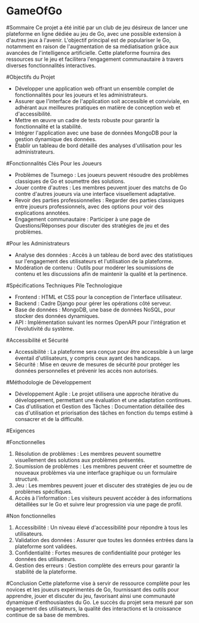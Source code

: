 # GameOfGo

#Sommaire
Ce projet a été initié par un club de jeu désireux de lancer une plateforme en ligne dédiée au jeu de Go, avec une possible extension à d'autres jeux à l'avenir. L'objectif principal est de populariser le Go, notamment en raison de l'augmentation de sa médiatisation grâce aux avancées de l'intelligence artificielle. Cette plateforme fournira des ressources sur le jeu et facilitera l'engagement communautaire à travers diverses fonctionnalités interactives.

#Objectifs du Projet
* Développer une application web offrant un ensemble complet de fonctionnalités pour les joueurs et les administrateurs.
* Assurer que l'interface de l'application soit accessible et conviviale, en adhérant aux meilleures pratiques en matière de conception web et d'accessibilité.
* Mettre en œuvre un cadre de tests robuste pour garantir la fonctionnalité et la stabilité.
* Intégrer l'application avec une base de données MongoDB pour la gestion dynamique des données.
* Établir un tableau de bord détaillé des analyses d'utilisation pour les administrateurs.

#Fonctionnalités Clés
Pour les Joueurs
* Problèmes de Tsumego : Les joueurs peuvent résoudre des problèmes classiques de Go et soumettre des solutions.
* Jouer contre d'autres : Les membres peuvent jouer des matchs de Go contre d'autres joueurs via une interface visuellement adaptative.
* Revoir des parties professionnelles : Regarder des parties classiques entre joueurs professionnels, avec des options pour voir des explications annotées.
* Engagement communautaire : Participer à une page de Questions/Réponses pour discuter des stratégies de jeu et des problèmes.

#Pour les Administrateurs
* Analyse des données : Accès à un tableau de bord avec des statistiques sur l'engagement des utilisateurs et l'utilisation de la plateforme.
* Modération de contenu : Outils pour modérer les soumissions de contenu et les discussions afin de maintenir la qualité et la pertinence.

#Spécifications Techniques
Pile Technologique
* Frontend : HTML et CSS pour la conception de l'interface utilisateur.
* Backend : Cadre Django pour gérer les opérations côté serveur.
* Base de données : MongoDB, une base de données NoSQL, pour stocker des données dynamiques.
* API : Implémentation suivant les normes OpenAPI pour l'intégration et l'évolutivité du système.

#Accessibilité et Sécurité
* Accessibilité : La plateforme sera conçue pour être accessible à un large éventail d'utilisateurs, y compris ceux ayant des handicaps.
* Sécurité : Mise en œuvre de mesures de sécurité pour protéger les données personnelles et prévenir les accès non autorisés.

#Méthodologie de Développement
* Développement Agile : Le projet utilisera une approche itérative du développement, permettant une évaluation et une adaptation continues.
* Cas d'utilisation et Gestion des Tâches : Documentation détaillée des cas d'utilisation et priorisation des tâches en fonction du temps estimé à consacrer et de la difficulté.

#Exigences

#Fonctionnelles
1. Résolution de problèmes : Les membres peuvent soumettre visuellement des solutions aux problèmes présentés.
2. Soumission de problèmes : Les membres peuvent créer et soumettre de nouveaux problèmes via une interface graphique ou un formulaire structuré.
3. Jeu : Les membres peuvent jouer et discuter des stratégies de jeu ou de problèmes spécifiques.
4. Accès à l'information : Les visiteurs peuvent accéder à des informations détaillées sur le Go et suivre leur progression via une page de profil.

#Non fonctionnelles
1. Accessibilité : Un niveau élevé d'accessibilité pour répondre à tous les utilisateurs.
2. Validation des données : Assurer que toutes les données entrées dans la plateforme sont validées.
3. Confidentialité : Fortes mesures de confidentialité pour protéger les données des utilisateurs.
4. Gestion des erreurs : Gestion complète des erreurs pour garantir la stabilité de la plateforme.

#Conclusion
Cette plateforme vise à servir de ressource complète pour les novices et les joueurs expérimentés de Go, fournissant des outils pour apprendre, jouer et discuter du jeu, favorisant ainsi une communauté dynamique d'enthousiastes du Go. Le succès du projet sera mesuré par son engagement des utilisateurs, la qualité des interactions et la croissance continue de sa base de membres.
